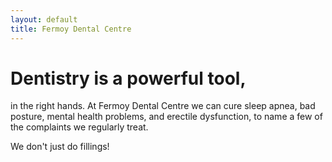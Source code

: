 ```yaml
---
layout: default
title: Fermoy Dental Centre
---
```


# Dentistry is a powerful tool, 

in the right hands. At Fermoy Dental Centre we can cure sleep 
apnea, bad posture, mental health problems, and erectile dysfunction, 
to name a few of the complaints we regularly treat.	

We don't just do fillings!
